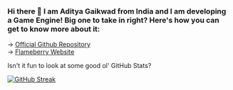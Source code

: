 ### Hi there 👋 I am Aditya Gaikwad from India and I am developing a Game Engine! Big one to take in right? Here's how you can get to know more about it:
→ <a href="https://github.com/flameberry/flameberry-engine">Official Github Repository</a>
<br>
→ <a href="https://flameberry.github.io">Flameberry Website</a>

Isn't it fun to look at some good ol' GitHub Stats?

[![GitHub Streak](https://streak-stats.demolab.com?user=flameberry&theme=rose-pine&mode=weekly)](https://git.io/streak-stats)
<!--
**flameberry/flameberry** is a ✨ _special_ ✨ repository because its `README.md` (this file) appears on your GitHub profile.

Here are some ideas to get you started:

- 🔭 I’m currently working on ...
- 🌱 I’m currently learning ...
- 👯 I’m looking to collaborate on ...
- 🤔 I’m looking for help with ...
- 💬 Ask me about ...
- 📫 How to reach me: ...
- 😄 Pronouns: ...
- ⚡ Fun fact: ...
-->
